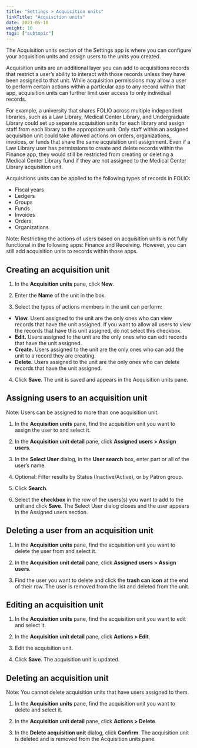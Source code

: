 ```yaml
---
title: "Settings > Acquisition units"
linkTitle: "Acquisition units"
date: 2021-05-10
weight: 10
tags: ["subtopic"]   
---
```


The Acquisition units section of the Settings app is where you can configure your acquisition units and assign users to the units you created.

Acquisition units are an additional layer you can add to acquisitions records that restrict a user’s ability to interact with those records unless they have been assigned to that unit. While acquisition permissions may allow a user to perform certain actions within a particular app to any record within that app, acquisition units can further limit user access to only individual records.

For example, a university that shares FOLIO across multiple independent libraries, such as a Law Library, Medical Center Library, and Undergraduate Library could set up separate acquisition units for each library and assign staff from each library to the appropriate unit. Only staff within an assigned acquisition unit could take allowed actions on orders, organizations, invoices, or funds that share the same acquisition unit assignment. Even if a Law Library user has permissions to create and delete records within the Finance app, they would still be restricted from creating or deleting a Medical Center Library fund if they are not assigned to the Medical Center Library acquisition unit.

Acquisitions units can be applied to the following types of records in FOLIO:

*   Fiscal years
*   Ledgers
*   Groups
*   Funds
*   Invoices
*   Orders
*   Organizations

Note: Restricting the actions of users based on acquisition units is not fully functional in the following apps: Finance and Receiving. However, you can still add acquisition units to records within those apps.


## Creating an acquisition unit

1. In the **Acquisition units** pane, click **New**.

2. Enter the **Name** of the unit in the box.

3. Select the types of actions members in the unit can perform:



*   **View.** Users assigned to the unit are the only ones who can view records that have the unit assigned. If you want to allow all users to view the records that have this unit assigned, do not select this checkbox. 
*   **Edit.** Users assigned to the unit are the only ones who can edit records that have the unit assigned.
*   **Create.** Users assigned to the unit are the only ones who can add the unit to a record they are creating.
*   **Delete.** Users assigned to the unit are the only ones who can delete records that have the unit assigned.

4. Click **Save**. The unit is saved and appears in the Acquisition units pane.


## Assigning users to an acquisition unit

Note: Users can be assigned to more than one acquisition unit.

1. In the **Acquisition units** pane, find the acquisition unit you want to assign the user to and select it.

2. In the **Acquisition unit detail** pane, click **Assigned users > Assign users**.

3. In the **Select User** dialog, in the **User search** box, enter part or all of the user’s name.

4. Optional: Filter results by Status (Inactive/Active), or by Patron group.

5. Click **Search**.

6. Select the **checkbox** in the row of the users(s) you want to add to the unit and click **Save**. The Select User dialog closes and the user appears in the Assigned users section.


## Deleting a user from an acquisition unit

1. In the **Acquisition units** pane, find the acquisition unit you want to delete the user from and select it.

2. In the **Acquisition unit detail** pane, click **Assigned users > Assign users**.

3. Find the user you want to delete and click the **trash can icon** at the end of their row. The user is removed from the list and deleted from the unit.


## Editing an acquisition unit

1. In the **Acquisition units** pane, find the acquisition unit you want to edit and select it.

2. In the **Acquisition unit detail** pane, click **Actions > Edit**.

3. Edit the acquisition unit.

4. Click **Save**. The acquisition unit is updated.


## Deleting an acquisition unit

Note: You cannot delete acquisition units that have users assigned to them.

1. In the **Acquisition units** pane, find the acquisition unit you want to delete and select it.

2. In the **Acquisition unit detail** pane, click **Actions > Delete**.

3. In the **Delete acquisition unit** dialog, click **Confirm**. The acquisition unit is deleted and is removed from the Acquisition units pane.
